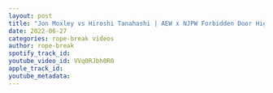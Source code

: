 ```yaml
---
layout: post
title: "Jon Moxley vs Hiroshi Tanahashi | AEW x NJPW Forbidden Door Highlights"
date: 2022-06-27
categories: rope-break videos
author: rope-break
spotify_track_id: 
youtube_video_id: VVq0RJbh0R0
apple_track_id: 
youtube_metadata: 
---
```

